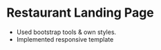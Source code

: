 # Restaurant Landing Page

- Used bootstrap tools & own styles.
- Implemented responsive template



